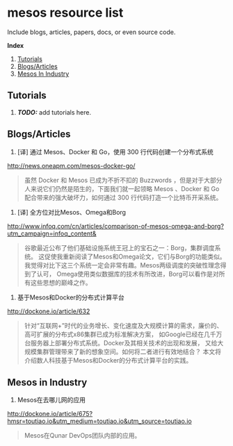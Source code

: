 mesos resource list
===============
Include blogs, articles, papers, docs, or even source code.

**Index**

1. [Tutorials](#mesos_tutorials)
1. [Blogs/Articles](#mesos_blogs)
1. [Mesos In Industry](#mesos_in_industry)


<h2 id="mesos_tutorials">Tutorials</h2>

1. ***TODO:*** add tutorials here.


<h2 id="mesos_blogs">Blogs/Articles</h2>

1. [译] 通过 Mesos、Docker 和 Go，使用 300 行代码创建一个分布式系统

  http://news.oneapm.com/mesos-docker-go/

  > 虽然 Docker 和 Mesos 已成为不折不扣的 Buzzwords ，但是对于大部分
  人来说它们仍然是陌生的，下面我们就一起领略 Mesos 、Docker 和 Go 
  配合带来的强大破坏力，如何通过 300 行代码打造一个比特币开采系统。


1. [译] 全方位对比Mesos、Omega和Borg

  http://www.infoq.com/cn/articles/comparison-of-mesos-omega-and-borg?utm_campaign=infoq_content&

  > 谷歌最近公布了他们基础设施系统王冠上的宝石之一：Borg，集群调度系统。
  这促使我重新阅读了Mesos和Omega论文，它们与Borg的功能类似。
  我觉得对比下这三个系统一定会非常有趣。Mesos两级调度的突破性理念得到了认可，
  Omega使用类似数据库的技术有所改进，Borg可以看作是对所有这些思想的巅峰之作。


1. 基于Mesos和Docker的分布式计算平台

  http://dockone.io/article/632

  > 针对“互联网+”时代的业务增长、变化速度及大规模计算的需求，廉价的、
  高可扩展的分布式x86集群已成为标准解决方案，
  如Google已经在几千万台服务器上部署分布式系统。Docker及其相关技术的出现和发展，
  又给大规模集群管理带来了新的想象空间。如何将二者进行有效地结合？
  本文将介绍数人科技基于Mesos和Docker的分布式计算平台的实践。


<h2 id="mesos_in_industry">Mesos in Industry</h2>

1. Mesos在去哪儿网的应用

  http://dockone.io/article/675?hmsr=toutiao.io&utm_medium=toutiao.io&utm_source=toutiao.io

  > Mesos在Qunar DevOps团队内部的应用。

